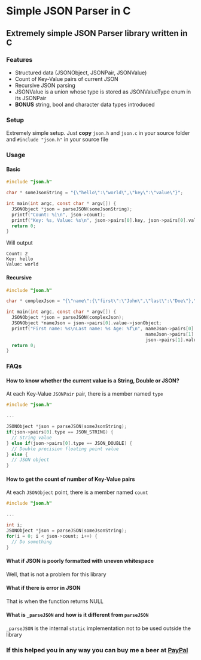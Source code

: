 # Simple JSON Parser in C

## Extremely simple JSON Parser library written in C

### Features

 * Structured data (JSONObject, JSONPair, JSONValue)
 * Count of Key-Value pairs of current JSON
 * Recursive JSON parsing
 * JSONValue is a union whose type is stored as JSONValueType enum in its JSONPair
 * __BONUS__ string, bool and character data types introduced

### Setup

Extremely simple setup. Just __copy__ `json.h` and `json.c` in your source folder and `#include "json.h"` in your source file

### Usage

#### Basic

```C
#include "json.h"

char * someJsonString = "{\"hello\":\"world\",\"key\":\"value\"}";

int main(int argc, const char * argv[]) {
  JSONObject *json = parseJSON(someJsonString);
  printf("Count: %i\n", json->count);
  printf("Key: %s, Value: %s\n", json->pairs[0].key, json->pairs[0].value->stringValue);
  return 0;
}
```
Will output

```
Count: 2
Key: hello
Value: world
```

#### Recursive

```C
#include "json.h"

char * complexJson = "{\"name\":{\"first\":\"John\",\"last\":\"Doe\"},\"age\":21.5}";

int main(int argc, const char * argv[]) {
  JSONObject *json = parseJSON(complexJson);
  JSONObject *nameJson = json->pairs[0].value->jsonObject;
  printf("First name: %s\nLast name: %s Age: %f\n", nameJson->pairs[0].value->stringValue,
                                                    nameJson->pairs[1].value->stringValue,
                                                    json->pairs[1].value->doubleValue);
  return 0;
}
```

### FAQs

#### How to know whether the current value is a String, Double or JSON?

At each Key-Value `JSONPair` pair, there is a member named `type`

```C
#include "json.h"

...

JSONObject *json = parseJSON(someJsonString);
if(json->pairs[0].type == JSON_STRING) {
  // String value
} else if(json->pairs[0].type == JSON_DOUBLE) {
  // Double precision floating point value
} else {
  // JSON object
}
```

#### How to get the count of number of Key-Value pairs

At each `JSONObject` point, there is a member named `count`

```C
#include "json.h"

...

int i;
JSONObject *json = parseJSON(someJsonString);
for(i = 0; i < json->count; i++) {
  // Do something
}
```

#### What if JSON is poorly formatted with uneven whitespace

Well, that is not a problem for this library

#### What if there is error in JSON

That is when the function returns NULL

#### What is `_parseJSON` and how is it different from `parseJSON`

`_parseJSON` is the internal `static` implementation not to be used outside the library

### If this helped you in any way you can buy me a beer at [PayPal](https://www.paypal.me/suhelchakraborty "Buy me a beer")
